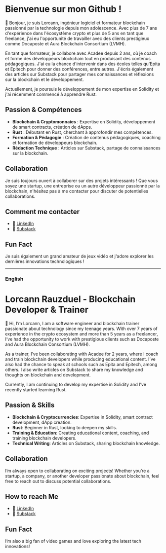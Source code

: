 # Bienvenue sur mon Github !

👋 Bonjour, je suis Lorcann, ingénieur logiciel et formateur blockchain passionné par la technologie depuis mon adolescence. Avec plus de 7 ans d'expérience dans l'écosystème crypto et plus de 5 ans en tant que freelance, j'ai eu l'opportunité de travailler avec des clients prestigieux comme Docaposte et Aura Blockchain Consortium (LVMH).

En tant que formateur, je collabore avec Acadee depuis 2 ans, où je coach et forme des développeurs blockchain tout en produisant des contenus pédagogiques. J'ai eu la chance d'intervenir dans des écoles telles qu'Epita et Epitech pour donner des conférences, entre autres. J'écris également des articles sur Substack pour partager mes connaissances et réflexions sur la blockchain et le développement.

Actuellement, je poursuis le développement de mon expertise en Solidity et j'ai récemment commencé à apprendre Rust.

## Passion & Compétences

- **Blockchain & Cryptomonnaies** : Expertise en Solidity, développement de smart contracts, création de dApps.
- **Rust** : Débutant en Rust, cherchant à approfondir mes compétences.
- **Formation & Pédagogie** : Création de contenus pédagogiques, coaching et formation de développeurs blockchain.
- **Rédaction Technique** : Articles sur Substack, partage de connaissances sur la blockchain.

## Collaboration

Je suis toujours ouvert à collaborer sur des projets intéressants ! Que vous soyez une startup, une entreprise ou un autre développeur passionné par la blockchain, n'hésitez pas à me contacter pour discuter de potentielles collaborations.

## Comment me contacter

- 💼 [LinkedIn](https://www.linkedin.com/in/lorcannrauzduel/)
- 📝 [Substack]([https://example.substack.com](https://lorcannrauzduel.substack.com/))

## Fun Fact

Je suis également un grand amateur de jeux vidéo et j'adore explorer les dernières innovations technologiques !

---

### English

# Lorcann Rauzduel - Blockchain Developer & Trainer

👋 Hi, I’m Lorcann, I am a software engineer and blockchain trainer passionate about technology since my teenage years. With over 7 years of experience in the crypto ecosystem and more than 5 years as a freelancer, I’ve had the opportunity to work with prestigious clients such as Docaposte and Aura Blockchain Consortium (LVMH).

As a trainer, I’ve been collaborating with Acadee for 2 years, where I coach and train blockchain developers while producing educational content. I’ve also had the chance to speak at schools such as Epita and Epitech, among others. I also write articles on Substack to share my knowledge and thoughts on blockchain and development.

Currently, I am continuing to develop my expertise in Solidity and I’ve recently started learning Rust.

## Passion & Skills

- **Blockchain & Cryptocurrencies**: Expertise in Solidity, smart contract development, dApp creation.
- **Rust**: Beginner in Rust, looking to deepen my skills.
- **Training & Education**: Creating educational content, coaching, and training blockchain developers.
- **Technical Writing**: Articles on Substack, sharing blockchain knowledge.

## Collaboration

I’m always open to collaborating on exciting projects! Whether you’re a startup, a company, or another developer passionate about blockchain, feel free to reach out to discuss potential collaborations.

## How to reach Me

- 💼 [LinkedIn](https://www.linkedin.com/in/lorcannrauzduel/)
- 📝 [Substack]([https://example.substack.com](https://lorcannrauzduel.substack.com/))

## Fun Fact

I’m also a big fan of video games and love exploring the latest tech innovations!
